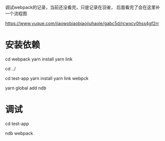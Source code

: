 调试webpack的记录，当前还没看完，只是记录在羽雀， 后面看完了会在这里补一个流程图

https://www.yuque.com/jiaowobiaobiaojiuhaole/gabc5d/rcwxcy0hss4gf2rr

# 安装依赖
cd webpack
yarn install
yarn link

cd ../

cd test-app
yarn install
yarn link webpck

yarn global add ndb


# 调试
cd test-app

ndb webpack
